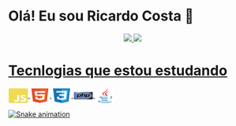 # Olá! Eu sou Ricardo Costa 🚀

<div align="center">
  <a href="https://github.com/ricardolhc">
  <img height="150em" src="https://github-readme-stats.vercel.app/api?username=ricardolhc&show_icons=true&theme=tokyonight&include_all_commits=true&count_private=true">
  <img height="150em" src="https://github-readme-stats.vercel.app/api/top-langs/?username=ricardolhc&layout=compact&langs_count=3&theme=tokyonight">
</div>
  
# Tecnlogias que estou estudando
  
<div style="display: inline_block">
  <img align="center" alt="JS" title="JavaScript" height="30" width="40" src="https://raw.githubusercontent.com/devicons/devicon/master/icons/javascript/javascript-plain.svg">
  <img align="center" alt="HTML" title="HTML" height="30" width="40" src="https://raw.githubusercontent.com/devicons/devicon/master/icons/html5/html5-original.svg">
  <img align="center" alt="CSS" title="CSS" height="30" width="40" src="https://raw.githubusercontent.com/devicons/devicon/master/icons/css3/css3-original.svg">
  <img align="center" alt="PHP" title="PHP" height="30" width="40" src="https://raw.githubusercontent.com/devicons/devicon/master/icons/php/php-original.svg">
  <img align="center" alt="JAVA" title="Java" height="30" width="40" src="https://raw.githubusercontent.com/devicons/devicon/master/icons/java/java-original.svg">
</div>
 
![Snake animation](https://github.com/ricardolhc/ricardolhc/blob/output/github-contribution-grid-snake.svg)
